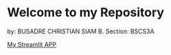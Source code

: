 # Welcome to my Repository

by: BUSADRE CHRISTIAN SIAM B.
Section: BSCS3A

[My Streamlit APP](https://bscs3a.streamlit.app//)


